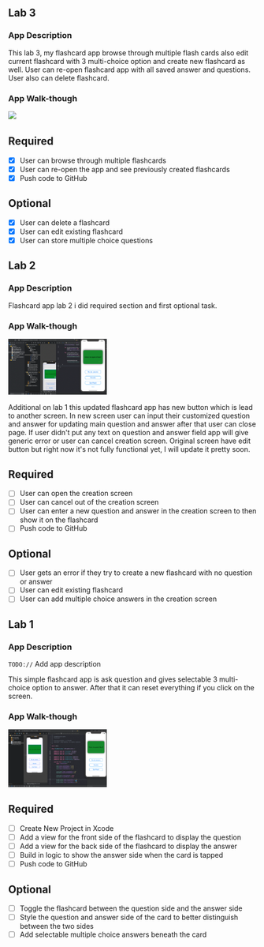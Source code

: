 ## Lab 3

### App Description

This lab 3, my flashcard app browse through multiple flash cards also edit current flashcard with 3 multi-choice option and create new flashcard as well. User can re-open flashcard app with all saved answer and questions. User also can delete flashcard.

### App Walk-though

<img src="YOUR_GIF_URL_HERE" width=200><br>

## Required
- [x] User can browse through multiple flashcards
- [x] User can re-open the app and see previously created flashcards
- [x] Push code to GitHub
## Optional
- [x] User can delete a flashcard
- [x] User can edit existing flashcard
- [x] User can store multiple choice questions

## Lab 2

### App Description
Flashcard app lab 2
i did required section and first optional task.

### App Walk-though

<img src="flashcardLab2.gif" width=200><br>


Additional on lab 1 this updated flashcard app has new button which is lead to another screen. In new screen user can input their customized question and answer for updating main question and answer after that user can close page. If user didn't put any text on question and answer field app will give generic error or user can cancel creation screen. Original screen have edit button but right now it's not fully functional yet, I will update it pretty soon. 

## Required
- [ ] User can open the creation screen
- [ ] User can cancel out of the creation screen
- [ ] User can enter a new question and answer in the creation screen to then show it on the flashcard
- [ ] Push code to GitHub
## Optional
- [ ] User gets an error if they try to create a new flashcard with no question or answer
- [ ] User can edit existing flashcard
- [ ] User can add multiple choice answers in the creation screen

## Lab 1

### App Description
`TODO://` Add app description

This simple flashcard app is ask question and gives selectable 3 multi-choice option to answer.
After that it can reset everything if you click on the screen. 

### App Walk-though

<img src="Flashcards.gif" width=200><br>

## Required
- [ ] Create New Project in Xcode
- [ ] Add a view for the front side of the flashcard to display the question
- [ ] Add a view for the back side of the flashcard to display the answer
- [ ] Build in logic to show the answer side when the card is tapped
- [ ] Push code to GitHub
## Optional
- [ ] Toggle the flashcard between the question side and the answer side
- [ ] Style the question and answer side of the card to better distinguish between the two sides
- [ ] Add selectable multiple choice answers beneath the card
